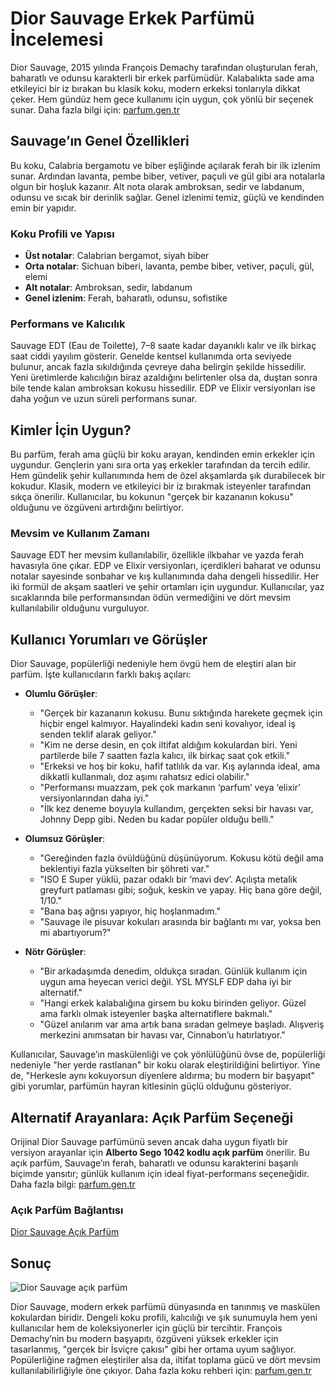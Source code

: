 # Dior Sauvage Erkek Parfümü İncelemesi

Dior Sauvage, 2015 yılında François Demachy tarafından oluşturulan ferah, baharatlı ve odunsu karakterli bir erkek parfümüdür. Kalabalıkta sade ama etkileyici bir iz bırakan bu klasik koku, modern erkeksi tonlarıyla dikkat çeker. Hem gündüz hem gece kullanımı için uygun, çok yönlü bir seçenek sunar. Daha fazla bilgi için: [parfum.gen.tr](https://parfum.gen.tr)

## Sauvage’ın Genel Özellikleri

Bu koku, Calabria bergamotu ve biber eşliğinde açılarak ferah bir ilk izlenim sunar. Ardından lavanta, pembe biber, vetiver, paçuli ve gül gibi ara notalarla olgun bir hoşluk kazanır. Alt nota olarak ambroksan, sedir ve labdanum, odunsu ve sıcak bir derinlik sağlar. Genel izlenimi temiz, güçlü ve kendinden emin bir yapıdır.

### Koku Profili ve Yapısı

- **Üst notalar**: Calabrian bergamot, siyah biber  
- **Orta notalar**: Sichuan biberi, lavanta, pembe biber, vetiver, paçuli, gül, elemi  
- **Alt notalar**: Ambroksan, sedir, labdanum  
- **Genel izlenim**: Ferah, baharatlı, odunsu, sofistike  

### Performans ve Kalıcılık

Sauvage EDT (Eau de Toilette), 7–8 saate kadar dayanıklı kalır ve ilk birkaç saat ciddi yayılım gösterir. Genelde kentsel kullanımda orta seviyede bulunur, ancak fazla sıkıldığında çevreye daha belirgin şekilde hissedilir. Yeni üretimlerde kalıcılığın biraz azaldığını belirtenler olsa da, duştan sonra bile tende kalan ambroksan kokusu hissedilir. EDP ve Elixir versiyonları ise daha yoğun ve uzun süreli performans sunar.

## Kimler İçin Uygun?

Bu parfüm, ferah ama güçlü bir koku arayan, kendinden emin erkekler için uygundur. Gençlerin yanı sıra orta yaş erkekler tarafından da tercih edilir. Hem gündelik şehir kullanımında hem de özel akşamlarda şık durabilecek bir kokudur. Klasik, modern ve etkileyici bir iz bırakmak isteyenler tarafından sıkça önerilir. Kullanıcılar, bu kokunun "gerçek bir kazananın kokusu" olduğunu ve özgüveni artırdığını belirtiyor.

### Mevsim ve Kullanım Zamanı

Sauvage EDT her mevsim kullanılabilir, özellikle ilkbahar ve yazda ferah havasıyla öne çıkar. EDP ve Elixir versiyonları, içerdikleri baharat ve odunsu notalar sayesinde sonbahar ve kış kullanımında daha dengeli hissedilir. Her iki formül de akşam saatleri ve şehir ortamları için uygundur. Kullanıcılar, yaz sıcaklarında bile performansından ödün vermediğini ve dört mevsim kullanılabilir olduğunu vurguluyor.

## Kullanıcı Yorumları ve Görüşler

Dior Sauvage, popülerliği nedeniyle hem övgü hem de eleştiri alan bir parfüm. İşte kullanıcıların farklı bakış açıları:

- **Olumlu Görüşler**:  
  - "Gerçek bir kazananın kokusu. Bunu sıktığında harekete geçmek için hiçbir engel kalmıyor. Hayalindeki kadın seni kovalıyor, ideal iş senden teklif alarak geliyor."  
  - "Kim ne derse desin, en çok iltifat aldığım kokulardan biri. Yeni partilerde bile 7 saatten fazla kalıcı, ilk birkaç saat çok etkili."  
  - "Erkeksi ve hoş bir koku, hafif tatlılık da var. Kış aylarında ideal, ama dikkatli kullanmalı, doz aşımı rahatsız edici olabilir."  
  - "Performansı muazzam, pek çok markanın ‘parfum’ veya ‘elixir’ versiyonlarından daha iyi."  
  - "İlk kez deneme boyuyla kullandım, gerçekten seksi bir havası var, Johnny Depp gibi. Neden bu kadar popüler olduğu belli."  

- **Olumsuz Görüşler**:  
  - "Gereğinden fazla övüldüğünü düşünüyorum. Kokusu kötü değil ama beklentiyi fazla yükselten bir şöhreti var."  
  - "ISO E Super yüklü, pazar odaklı bir ‘mavi dev’. Açılışta metalik greyfurt patlaması gibi; soğuk, keskin ve yapay. Hiç bana göre değil, 1/10."  
  - "Bana baş ağrısı yapıyor, hiç hoşlanmadım."  
  - "Sauvage ile pisuvar kokuları arasında bir bağlantı mı var, yoksa ben mi abartıyorum?"  

- **Nötr Görüşler**:  
  - "Bir arkadaşımda denedim, oldukça sıradan. Günlük kullanım için uygun ama heyecan verici değil. YSL MYSLF EDP daha iyi bir alternatif."  
  - "Hangi erkek kalabalığına girsem bu koku birinden geliyor. Güzel ama farklı olmak isteyenler başka alternatiflere bakmalı."  
  - "Güzel anılarım var ama artık bana sıradan gelmeye başladı. Alışveriş merkezini anımsatan bir havası var, Cinnabon’u hatırlatıyor."  

Kullanıcılar, Sauvage’ın maskülenliği ve çok yönlülüğünü övse de, popülerliği nedeniyle "her yerde rastlanan" bir koku olarak eleştirildiğini belirtiyor. Yine de, "Herkesle aynı kokuyorsun diyenlere aldırma; bu modern bir başyapıt" gibi yorumlar, parfümün hayran kitlesinin güçlü olduğunu gösteriyor.

## Alternatif Arayanlara: Açık Parfüm Seçeneği

Orijinal Dior Sauvage parfümünü seven ancak daha uygun fiyatlı bir versiyon arayanlar için **Alberto Sego 1042 kodlu açık parfüm** önerilir. Bu açık parfüm, Sauvage’ın ferah, baharatlı ve odunsu karakterini başarılı biçimde yansıtır; günlük kullanım için ideal fiyat-performans seçeneğidir. Daha fazla bilgi: [parfum.gen.tr](https://parfum.gen.tr)

### Açık Parfüm Bağlantısı

[Dior Sauvage Açık Parfüm](https://www.albertosego.com/man-in-black-acik-parfum)

## Sonuç

![Dior Sauvage açık parfüm](https://resim.parfum.gen.tr/mod_gallery/mod_parfum/original/R5LVWjUY3BIKK8Q.jpg)

Dior Sauvage, modern erkek parfümü dünyasında en tanınmış ve maskülen kokulardan biridir. Dengeli koku profili, kalıcılığı ve şık sunumuyla hem yeni kullanıcılar hem de koleksiyonerler için güçlü bir tercihtir. François Demachy’nin bu modern başyapıtı, özgüveni yüksek erkekler için tasarlanmış, "gerçek bir İsviçre çakısı" gibi her ortama uyum sağlıyor. Popülerliğine rağmen eleştiriler alsa da, iltifat toplama gücü ve dört mevsim kullanılabilirliğiyle öne çıkıyor. Daha fazla koku rehberi için: [parfum.gen.tr](https://parfum.gen.tr)